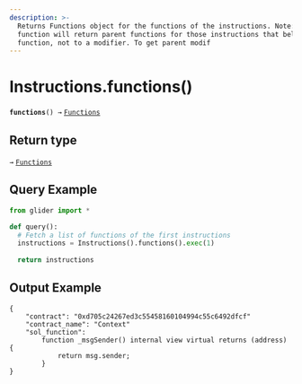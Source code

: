 ```yaml
---
description: >-
  Returns Functions object for the functions of the instructions. Note: The
  function will return parent functions for those instructions that belong to a
  function, not to a modifier. To get parent modif
---
```


# Instructions.functions()

**`functions`**`() →` [`Functions`](../callables/functions/)

## Return type

`→` [`Functions`](../callables/functions/)

## Query Example

```python
from glider import *

def query():
  # Fetch a list of functions of the first instructions
  instructions = Instructions().functions().exec(1)
  
  return instructions
```

## Output Example

```solidity
{
    "contract": "0xd705c24267ed3c55458160104994c55c6492dfcf"
    "contract_name": "Context"
    "sol_function":
        function _msgSender() internal view virtual returns (address) {
            return msg.sender;
        }
}
```
